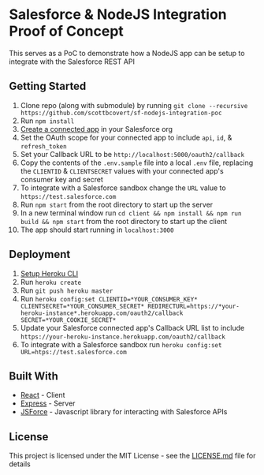# Salesforce & NodeJS Integration Proof of Concept

This serves as a PoC to demonstrate how a NodeJS app can be setup to integrate with the Salesforce REST API

## Getting Started

1. Clone repo (along with submodule) by running `git clone --recursive https://github.com/scottbcovert/sf-nodejs-integration-poc`
2. Run `npm install`
3. [Create a connected app](https://help.salesforce.com/articleView?id=connected_app_create.htm&type=5) in your Salesforce org
4. Set the OAuth scope for your connected app to include `api`, `id`, & `refresh_token`
5. Set your Callback URL to be `http://localhost:5000/oauth2/callback`
6. Copy the contents of the `.env.sample` file into a local `.env` file, replacing the `CLIENTID` & `CLIENTSECRET` values with your connected app's consumer key and secret
7. To integrate with a Salesforce sandbox change the `URL` value to `https://test.salesforce.com`
8. Run `npm start` from the root directory to start up the server
9. In a new terminal window run `cd client && npm install && npm run build && npm start` from the root directory to start up the client
10. The app should start running in `localhost:3000`

## Deployment

1. [Setup Heroku CLI](https://devcenter.heroku.com/articles/heroku-cli)
2. Run `heroku create`
3. Run `git push heroku master`
4. Run `heroku config:set CLIENTID=*YOUR_CONSUMER_KEY* CLIENTSECRET=*YOUR_CONSUMER_SECRET* REDIRECTURL=https://*your-heroku-instance*.herokuapp.com/oauth2/callback SECRET=*YOUR_COOKIE_SECRET*`
5. Update your Salesforce connected app's Callback URL list to include `https://your-heroku-instance.herokuapp.com/oauth2/callback`
6. To integrate with a Salesforce sandbox run `heroku config:set URL=htps://test.salesforce.com`

## Built With

* [React](https://github.com/facebook/create-react-app#readme) - Client
* [Express](https://expressjs.com/) - Server
* [JSForce](https://jsforce.github.io/) - Javascript library for interacting with Salesforce APIs

## License

This project is licensed under the MIT License - see the [LICENSE.md](LICENSE.md) file for details